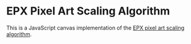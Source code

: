 # EPX Pixel Art Scaling Algorithm

This is a JavaScript canvas implementation of the [EPX pixel art scaling algorithm](https://en.wikipedia.org/wiki/Pixel-art_scaling_algorithms#EPX/Scale2%C3%97/AdvMAME2%C3%97).
